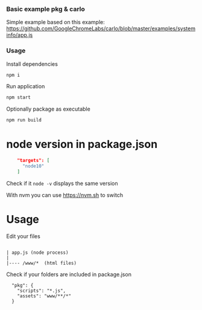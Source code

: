 ### Basic example pkg & carlo
Simple example based on this example:
https://github.com/GoogleChromeLabs/carlo/blob/master/examples/systeminfo/app.js

### Usage

Install dependencies

```bash
npm i
```

Run application

```bash
npm start
```

Optionally package as executable

```bash
npm run build
```


# node version in package.json

```json
    "targets": [
      "node10"
    ]
```

Check if it ``` node -v ``` displays the same version

With nvm you can use https://nvm.sh to switch




# Usage

Edit your files

```

| app.js (node process)
|
|---- /www/*  (html files)

```

Check if your folders are included in package.json

```
  "pkg": {
    "scripts": "*.js",
    "assets": "www/**/*"
  }
```

